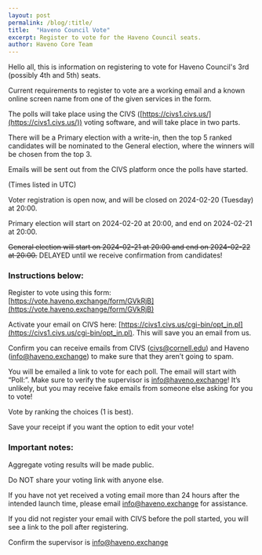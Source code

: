 ```yaml
---
layout: post
permalink: /blog/:title/
title:  "Haveno Council Vote"
excerpt: Register to vote for the Haveno Council seats.
author: Haveno Core Team
---
```


Hello all, this is information on registering to vote for Haveno Council's 3rd (possibly 4th and 5th) seats.

Current requirements to register to vote are a working email and a known online screen name from one of the given services in the form.

The polls will take place using the CIVS ([https://civs1.civs.us/](https://civs1.civs.us/)) voting software, and will take place in two parts.

There will be a Primary election with a write-in, then the top 5 ranked candidates will be nominated to the General election, where the winners will be chosen from the top 3.

Emails will be sent out from the CIVS platform once the polls have started.

(Times listed in UTC)

Voter registration is open now, and will be closed on 2024-02-20 (Tuesday) at 20:00.

Primary election will start on 2024-02-20 at 20:00, and end on 2024-02-21 at 20:00.

~~General election will start on 2024-02-21 at 20:00 and end on 2024-02-22 at 20:00.~~ DELAYED until we receive confirmation from candidates!


### Instructions below:

Register to vote using this form: [https://vote.haveno.exchange/form/GVkRjB](https://vote.haveno.exchange/form/GVkRjB)

Activate your email on CIVS here: [https://civs1.civs.us/cgi-bin/opt_in.pl](https://civs1.civs.us/cgi-bin/opt_in.pl).
This will save you an email from us.

Confirm you can receive emails from CIVS (civs@cornell.edu) and Haveno (info@haveno.exchange) to make sure that they aren’t going to spam.

You will be emailed a link to vote for each poll. The email will start with “Poll:”. Make sure to verify the supervisor is info@haveno.exchange! It’s unlikely, but you may receive fake emails from someone else asking for you to vote!

Vote by ranking the choices (1 is best).

Save your receipt if you want the option to edit your vote!

### Important notes:

Aggregate voting results will be made public.

Do NOT share your voting link with anyone else.

If you have not yet received a voting email more than 24 hours after the intended launch time, please email info@haveno.exchange for assistance.

If you did not register your email with CIVS before the poll started, you will see a link to the poll after registering.

Confirm the supervisor is info@haveno.exchange
